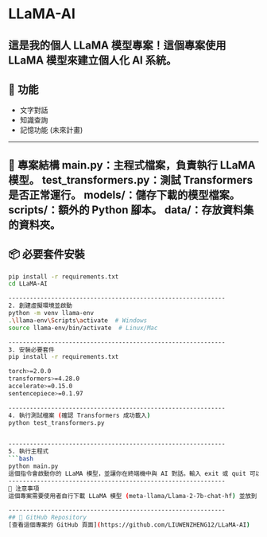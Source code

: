 # LLaMA-AI
這是我的個人 LLaMA 模型專案！這個專案使用 LLaMA 模型來建立個人化 AI 系統。
-------------------------------------------------------------
## 🚀 功能
- 文字對話
- 知識查詢
- 記憶功能 (未來計畫)
-------------------------------------------------------------
📂 專案結構
main.py：主程式檔案，負責執行 LLaMA 模型。
test_transformers.py：測試 Transformers 是否正常運行。
models/：儲存下載的模型檔案。
scripts/：額外的 Python 腳本。
data/：存放資料集的資料夾。
-------------------------------------------------------------
## 📦 必要套件安裝
```bash
pip install -r requirements.txt
cd LLaMA-AI

-------------------------------------------------------------
2. 創建虛擬環境並啟動
python -m venv llama-env
.\llama-env\Scripts\activate  # Windows
source llama-env/bin/activate  # Linux/Mac

-------------------------------------------------------------
3. 安裝必要套件
pip install -r requirements.txt

torch>=2.0.0
transformers>=4.28.0
accelerate>=0.15.0
sentencepiece>=0.1.97

-------------------------------------------------------------
4. 執行測試檔案 (確認 Transformers 成功載入)
python test_transformers.py


-------------------------------------------------------------
5. 執行主程式
```bash
python main.py
這個指令會啟動你的 LLaMA 模型，並讓你在終端機中與 AI 對話。輸入 exit 或 quit 可以結束對話。
-------------------------------------------------------------
📌 注意事項
這個專案需要使用者自行下載 LLaMA 模型 (meta-llama/Llama-2-7b-chat-hf) 並放到 models/ 資料夾中。

-------------------------------------------------------------
## 📌 GitHub Repository
[查看這個專案的 GitHub 頁面](https://github.com/LIUWENZHENG12/LLaMA-AI)
